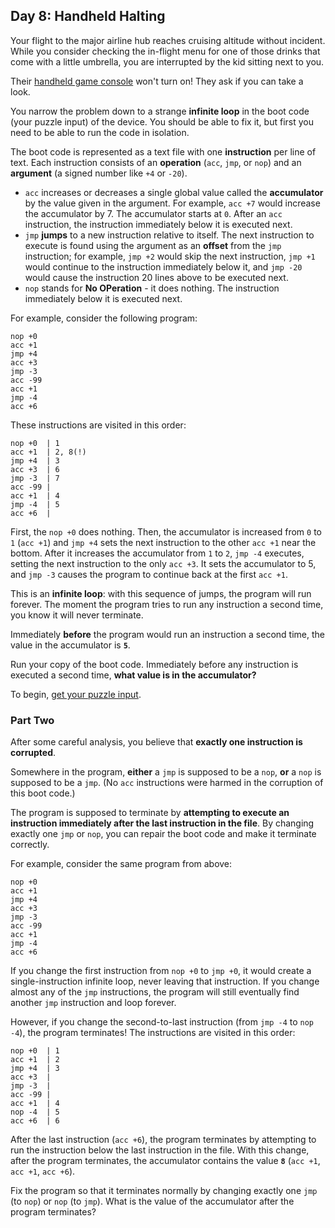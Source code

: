 ## Day 8: Handheld Halting
Your flight to the major airline hub reaches cruising altitude without incident.
While you consider checking the in-flight menu for one of those drinks that come with a little umbrella,
you are interrupted by the kid sitting next to you.

Their [handheld game console][1] won't turn on!
They ask if you can take a look.

You narrow the problem down to a strange **infinite loop** in the boot code (your puzzle input) of the device.
You should be able to fix it, but first you need to be able to run the code in isolation.

The boot code is represented as a text file with one **instruction** per line of text.
Each instruction consists of an **operation** (`acc`, `jmp`, or `nop`)
and an **argument** (a signed number like `+4` or `-20`).
* `acc` increases or decreases a single global value called the **accumulator** by the value given in the argument.
  For example, `acc +7` would increase the accumulator by 7.
  The accumulator starts at `0`.
  After an `acc` instruction, the instruction immediately below it is executed next.
* `jmp` **jumps** to a new instruction relative to itself.
  The next instruction to execute is found using the argument as an **offset** from the `jmp` instruction;
  for example,
  `jmp +2` would skip the next instruction,
  `jmp +1` would continue to the instruction immediately below it,
  and `jmp -20` would cause the instruction 20 lines above to be executed next.
* `nop` stands for **No OPeration** - it does nothing.
  The instruction immediately below it is executed next.

For example, consider the following program:
```
nop +0
acc +1
jmp +4
acc +3
jmp -3
acc -99
acc +1
jmp -4
acc +6
```

These instructions are visited in this order:
```
nop +0  | 1
acc +1  | 2, 8(!)
jmp +4  | 3
acc +3  | 6
jmp -3  | 7
acc -99 |
acc +1  | 4
jmp -4  | 5
acc +6  |
```

First, the `nop +0` does nothing.
Then, the accumulator is increased from `0` to `1` (`acc +1`)
and `jmp +4` sets the next instruction to the other `acc +1` near the bottom.
After it increases the accumulator from `1` to `2`, `jmp -4` executes,
setting the next instruction to the only `acc +3`.
It sets the accumulator to 5, and `jmp -3` causes the program to continue back at the first `acc +1`.

This is an **infinite loop**: with this sequence of jumps, the program will run forever.
The moment the program tries to run any instruction a second time, you know it will never terminate.

Immediately **before** the program would run an instruction a second time, the value in the accumulator is **`5`**.

Run your copy of the boot code.
Immediately before any instruction is executed a second time, **what value is in the accumulator?**

To begin, [get your puzzle input][2].


### Part Two
After some careful analysis, you believe that **exactly one instruction is corrupted**.

Somewhere in the program, **either** a `jmp` is supposed to be a `nop`, **or** a `nop` is supposed to be a `jmp`.
(No `acc` instructions were harmed in the corruption of this boot code.)

The program is supposed to terminate by
**attempting to execute an instruction immediately after the last instruction in the file**.
By changing exactly one `jmp` or `nop`, you can repair the boot code and make it terminate correctly.

For example, consider the same program from above:
```
nop +0
acc +1
jmp +4
acc +3
jmp -3
acc -99
acc +1
jmp -4
acc +6
```

If you change the first instruction from `nop +0` to `jmp +0`,
it would create a single-instruction infinite loop, never leaving that instruction.
If you change almost any of the `jmp` instructions,
the program will still eventually find another `jmp` instruction and loop forever.

However, if you change the second-to-last instruction (from `jmp -4` to `nop -4`), the program terminates!
The instructions are visited in this order:
```
nop +0  | 1
acc +1  | 2
jmp +4  | 3
acc +3  |
jmp -3  |
acc -99 |
acc +1  | 4
nop -4  | 5
acc +6  | 6
```

After the last instruction (`acc +6`),
the program terminates by attempting to run the instruction below the last instruction in the file.
With this change, after the program terminates,
the accumulator contains the value **`8`** (`acc +1`, `acc +1`, `acc +6`).

Fix the program so that it terminates normally by changing exactly one `jmp` (to `nop`) or `nop` (to `jmp`).
What is the value of the accumulator after the program terminates?


[1]: https://en.wikipedia.org/wiki/Handheld_game_console
[2]: https://adventofcode.com/2020/day/8/input